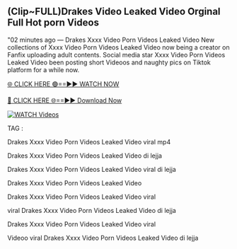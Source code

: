 ## (Clip~FULL)Drakes Video Leaked Video Orginal Full Hot porn Videos


"02 minutes ago —  Drakes Xxxx Video Porn Videos Leaked Video New collections of   Xxxx Video Porn Videos Leaked Video now being a creator on Fanfix uploading adult contents. Social media star   Xxxx Video Porn Videos Leaked Video been posting short Videoos and naughty pics on Tiktok platform for a while now.


[🌐 CLICK HERE 🟢==►► WATCH NOW](https://ultra-bulletin.blogspot.com/p/ultra-bulletin-23.html)

[🔴 CLICK HERE 🌐==►► Download Now](https://ultra-bulletin.blogspot.com/p/ultra-bulletin-23.html)

[![WATCH Videos](https://i.imgur.com/dJHk4Zq.gif)](https://ultra-bulletin.blogspot.com/p/ultra-bulletin-23.html)


TAG :

Drakes Xxxx Video Porn Videos Leaked Video viral mp4

Drakes Xxxx Video Porn Videos Leaked Video di lejja

Drakes Xxxx Video Porn Videos Leaked Video viral di lejja

Drakes Xxxx Video Porn Videos Leaked Video

Drakes Xxxx Video Porn Videos Leaked Video viral

viral Drakes Xxxx Video Porn Videos Leaked Video di lejja

Drakes Xxxx Video Porn Videos Leaked Video viral

Videoo viral Drakes Xxxx Video Porn Videos Leaked Video di lejja

